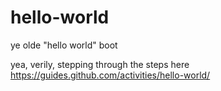# hello-world
ye olde "hello world" boot

yea, verily, stepping through the steps here https://guides.github.com/activities/hello-world/
